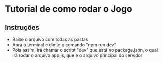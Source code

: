 # Tutorial de como rodar o Jogo

## Instruções

* Baixe o arquivo com todas as pastas
* Abra o terminal e digite o comando "npm run dev"
* Pois assim, irá chamar o script "dev" que está no package.json, o qual irá rodar o arquivo app.js, que é o arquivo principal do servidor
